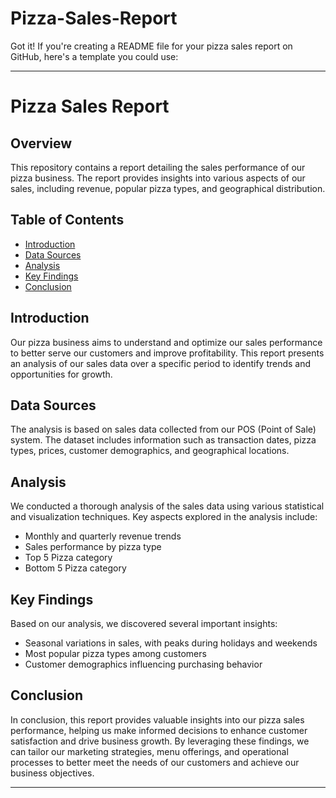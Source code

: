 # Pizza-Sales-Report

Got it! If you're creating a README file for your pizza sales report on GitHub, here's a template you could use:

---

# Pizza Sales Report

## Overview
This repository contains a report detailing the sales performance of our pizza business. The report provides insights into various aspects of our sales, including revenue, popular pizza types, and geographical distribution.

## Table of Contents
- [Introduction](#introduction)
- [Data Sources](#data-sources)
- [Analysis](#analysis)
- [Key Findings](#key-findings)
- [Conclusion](#conclusion)

## Introduction
Our pizza business aims to understand and optimize our sales performance to better serve our customers and improve profitability. This report presents an analysis of our sales data over a specific period to identify trends and opportunities for growth.

## Data Sources
The analysis is based on sales data collected from our POS (Point of Sale) system. The dataset includes information such as transaction dates, pizza types, prices, customer demographics, and geographical locations.

## Analysis
We conducted a thorough analysis of the sales data using various statistical and visualization techniques. Key aspects explored in the analysis include:
- Monthly and quarterly revenue trends
- Sales performance by pizza type
- Top 5 Pizza category
- Bottom 5 Pizza category


## Key Findings
Based on our analysis, we discovered several important insights:
- Seasonal variations in sales, with peaks during holidays and weekends
- Most popular pizza types among customers
- Customer demographics influencing purchasing behavior


## Conclusion
In conclusion, this report provides valuable insights into our pizza sales performance, helping us make informed decisions to enhance customer satisfaction and drive business growth. By leveraging these findings, we can tailor our marketing strategies, menu offerings, and operational processes to better meet the needs of our customers and achieve our business objectives.

---

